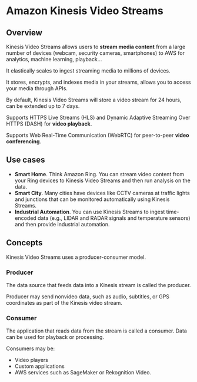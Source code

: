 # Amazon Kinesis Video Streams

## Overview

Kinesis Video Streams allows users to **stream media content** from a large number of devices (webcam, security cameras, smartphones) to AWS for analytics, machine learning, playback...

It elastically scales to ingest streaming media to millions of devices.

It stores, encrypts, and indexes media in your streams, allows you to access your media through APIs.

By default, Kinesis Video Streams will store a video stream for 24 hours, can be extended up to 7 days.

Supports HTTPS Live Streams (HLS) and Dynamic Adaptive Streaming Over HTTPS (DASH) for **video playback**.

Supports Web Real-Time Communication (WebRTC) for peer-to-peer **video conferencing**.


## Use cases

- **Smart Home**. Think Amazon Ring. You can stream video content from your Ring devices to Kinesis Video Streams and then run analysis on the data.
- **Smart City**. Many cities have devices like CCTV cameras at traffic lights and junctions that can be monitored automatically using Kinesis Streams.
- **Industrial Automation**. You can use Kinesis Streams to ingest time-encoded data (e.g., LIDAR and RADAR signals and temperature sensors) and then provide industrial automation.


## Concepts

Kinesis Video Streams uses a producer-consumer model.

### Producer

The data source that feeds data into a Kinesis stream is called the producer.

Producer may send nonvideo data, such as audio, subtitles, or GPS coordinates as part of the Kinesis video stream.

### Consumer

The application that reads data from the stream is called a consumer. Data can be used for playback or processing.

Consumers may be:
- Video players
- Custom applications
- AWS services such as SageMaker or Rekognition Video.
